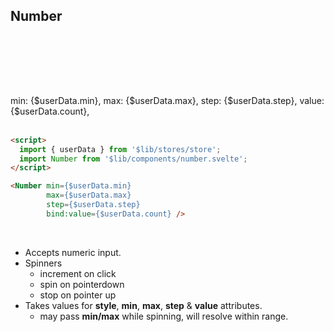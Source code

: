<script>
  import { userData } from '$lib/stores/store';
  import Number from '$lib/components/number.svelte';
</script>


## Number 

<br> 

<Number min={$userData.min} 
        max={$userData.max} 
        step={$userData.step} 
        bind:value={$userData.count} />  
<br><br>
<div>min: {$userData.min}, max: {$userData.max}, step: {$userData.step}, value: {$userData.count},</div>

<br>  

``` html
<script>
  import { userData } from '$lib/stores/store';
  import Number from '$lib/components/number.svelte';
</script>

<Number min={$userData.min} 
        max={$userData.max} 
        step={$userData.step} 
        bind:value={$userData.count} />
```

<br>

* Accepts numeric input.
* Spinners 
  * increment on click
  * spin on pointerdown
  * stop on pointer up
* Takes values for **style**, **min**, **max**, **step** & **value** attributes.
  * may pass **min/max** while spinning, will resolve within range.